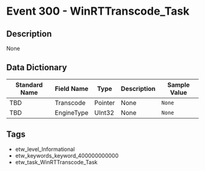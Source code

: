 # Event 300 - WinRTTranscode_Task

## Description
None

## Data Dictionary
|Standard Name|Field Name|Type|Description|Sample Value|
|---|---|---|---|---|
|TBD|Transcode|Pointer|None|`None`|
|TBD|EngineType|UInt32|None|`None`|

## Tags
* etw_level_Informational
* etw_keywords_keyword_400000000000
* etw_task_WinRTTranscode_Task